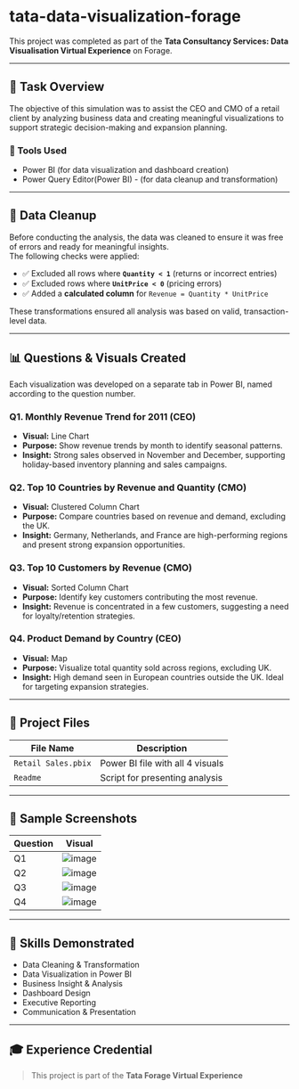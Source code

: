 # tata-data-visualization-forage

This project was completed as part of the **Tata Consultancy Services: Data Visualisation Virtual Experience** on Forage.

---

## 📌 Task Overview

The objective of this simulation was to assist the CEO and CMO of a retail client by analyzing business data and creating meaningful visualizations to support strategic decision-making and expansion planning.

### 🔧 Tools Used
- Power BI (for data visualization and dashboard creation)
- Power Query Editor(Power BI) - (for data cleanup and transformation)

---

## 🧹 Data Cleanup

Before conducting the analysis, the data was cleaned to ensure it was free of errors and ready for meaningful insights.  
The following checks were applied:

- ✅ Excluded all rows where **`Quantity < 1`** (returns or incorrect entries)
- ✅ Excluded rows where **`UnitPrice < 0`** (pricing errors)
- ✅ Added a **calculated column** for `Revenue = Quantity * UnitPrice`

These transformations ensured all analysis was based on valid, transaction-level data.

---

## 📊 Questions & Visuals Created

Each visualization was developed on a separate tab in Power BI, named according to the question number.

### **Q1. Monthly Revenue Trend for 2011 (CEO)**
- **Visual:** Line Chart
- **Purpose:** Show revenue trends by month to identify seasonal patterns.
- **Insight:** Strong sales observed in November and December, supporting holiday-based inventory planning and sales campaigns.

### **Q2. Top 10 Countries by Revenue and Quantity (CMO)**
- **Visual:** Clustered Column Chart
- **Purpose:** Compare countries based on revenue and demand, excluding the UK.
- **Insight:** Germany, Netherlands, and France are high-performing regions and present strong expansion opportunities.

### **Q3. Top 10 Customers by Revenue (CMO)**
- **Visual:** Sorted Column Chart
- **Purpose:** Identify key customers contributing the most revenue.
- **Insight:** Revenue is concentrated in a few customers, suggesting a need for loyalty/retention strategies.

### **Q4. Product Demand by Country (CEO)**
- **Visual:** Map
- **Purpose:** Visualize total quantity sold across regions, excluding UK.
- **Insight:** High demand seen in European countries outside the UK. Ideal for targeting expansion strategies.

---

## 📂 Project Files

| File Name                     | Description                          |
|------------------------------ |--------------------------------------|
| `Retail Sales.pbix`           | Power BI file with all 4 visuals     |
| `Readme`                      | Script for presenting analysis       |


---

## 📸 Sample Screenshots

| Question | Visual                                                                                    |
|----------|-------------------------------------------------------------------------------------------|
| Q1       |![image](https://github.com/user-attachments/assets/878870c8-44ea-46e9-907c-70e4357df05a)  |
| Q2       |![image](https://github.com/user-attachments/assets/c20418c8-d140-43c3-b7f4-dc6157b4b186)  |
| Q3       |![image](https://github.com/user-attachments/assets/5e79bd20-cafd-4e50-9d89-3dfdafb16cab)  |
| Q4       |![image](https://github.com/user-attachments/assets/f3eb637e-2122-4473-9564-42c5349bec25)  |

---

## 🧠 Skills Demonstrated

- Data Cleaning & Transformation
- Data Visualization in Power BI
- Business Insight & Analysis
- Dashboard Design
- Executive Reporting
- Communication & Presentation

---

## 🎓 Experience Credential

> This project is part of the **Tata Forage Virtual Experience**  


